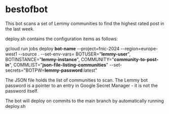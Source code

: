 # bestofbot

This bot scans a set of Lemmy communities to find the highest rated post in the last week. 

deploy.sh contains the configuration items as follows:

gcloud run jobs deploy **bot-name** --project=fnic-2024 --region=europe-west1 --source . --set-env-vars=
BOTUSER="**lemmy-user**",
BOTINSTANCE="**lemmy-instance**",
COMMUNITY="**community-to-post-in**",
COMMLIST="**json-file-listing-communities**"
--set-secrets="BOTPW=**lemmy-password**:latest"

The JSON file holds the list of communities to scan.
The Lemmy bot password is a pointer to an entry in Google Secret Manager - it is not the password itself. 

The bot will deploy on commits to the main branch by automatically running deploy.sh

